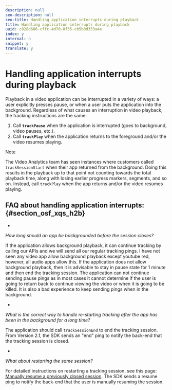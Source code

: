 ```yaml
---
description: null
seo-description: null
seo-title: Handling application interrupts during playback
title: Handling application interrupts during playback
uuid: c828d686-cffc-4d70-8f35-cb5b0d353a4e
index: y
internal: n
snippet: y
translate: y
---
```


# Handling application interrupts during playback

Playback in a video application can be interrupted in a variety of ways: a user explicitly presses pause, or when a user puts the application into the background. Regardless of what causes an interruption in video playback, the tracking instructions are the same:

1. Call **`trackPause`** when the application is interrupted (goes to background, video pauses, etc.). 
1. Call **`trackPlay`** when the application returns to the foreground and/or the video resumes playing.

>[!NOTE]
>
>The Video Analytics team has seen instances where customers called `trackSessionStart` when their app returned from the background. Doing this results in the playback up to that point not counting towards the total playback time, along with losing earlier progress markers, segments, and so on. Instead, call `trackPlay` when the app returns and/or the video resumes playing.

## FAQ about handling application interrupts: {#section_osf_xqs_h2b}

* 

  *How long should an app be backgrounded before the session closes?*

  If the application allows background playback, it can continue tracking by calling our APIs and we will send all our regular tracking pings. I have not seen any video app allow background playback except youtube red, however, all audio apps allow this. If the application does not allow background playback, then it is advisable to stay in pause state for 1 minute and then end the tracking session. The application can not continue sending pause pings as in most cases it cannot determine if the user is going to return back to continue viewing the video or when it is going to be killed. It is also a bad experience to keep sending pings when in the background.

* 

  *What is the correct way to handle re-starting tracking after the app has been in the background for a long time?*

  The application should call `trackSessionEnd` to end the tracking session. From Version 2.1, the SDK sends an "end" ping to notify the back-end that the tracking session is closed.

* 

  *What about restarting the same session?*

  For detailed instructions on restarting a tracking session, see this page: [Manually resume a previously closed session](https://marketing.adobe.com/resources/help/en_US/sc/appmeasurement/hbvideo/js_2.0/c_vhl_resume-inact-vid-sess-man-resume-cl-sess_js.html). The SDK sends a resume ping to notify the back-end that the user is manually resuming the session.

